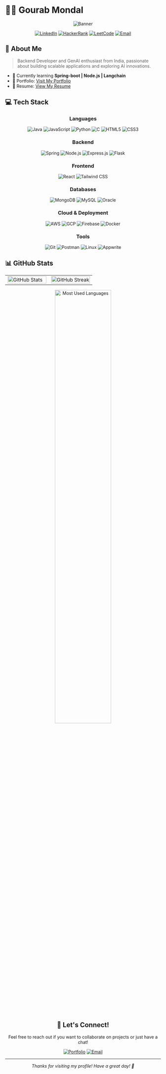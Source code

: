 # 👨‍💻 Gourab Mondal

<div align="center">
  
![Banner](https://img.shields.io/badge/Backend%20Developer-Learning%20GenAI-4B275F?style=for-the-badge)
  
[![LinkedIn](https://img.shields.io/badge/LinkedIn-Connect-0077B5?style=flat-square&logo=linkedin)](https://linkedin.com/in/gourab-mondal-gm2004)
[![HackerRank](https://img.shields.io/badge/HackerRank-Profile-2EC866?style=flat-square&logo=hackerrank)](https://www.hackerrank.com/b26_cse)
[![LeetCode](https://img.shields.io/badge/LeetCode-Solve-FFA116?style=flat-square&logo=leetcode)](https://www.leetcode.com/lit_dumb0)
[![Email](https://img.shields.io/badge/Email-Contact-EA4335?style=flat-square&logo=gmail)](mailto:gourab.m099@gmail.com)

</div>

## 🚀 About Me

> Backend Developer and GenAI enthusiast from India, passionate about building scalable applications and exploring AI innovations.

- 🌱 Currently learning **Spring-boot | Node.js | Langchain**
- 🔗 Portfolio: [Visit My Portfolio](https://d1u0etmu6yo2df.cloudfront.net/)
- 📄 Resume: [View My Resume](https://personal-vault-gm2004.s3.ap-south-1.amazonaws.com/resume/Resume(v1).pdf)

## 💻 Tech Stack

<div align="center">

### Languages
![Java](https://img.shields.io/badge/Java-ED8B00?style=for-the-badge&logo=java&logoColor=white)
![JavaScript](https://img.shields.io/badge/JavaScript-F7DF1E?style=for-the-badge&logo=javascript&logoColor=black)
![Python](https://img.shields.io/badge/Python-3776AB?style=for-the-badge&logo=python&logoColor=white)
![C](https://img.shields.io/badge/C-00599C?style=for-the-badge&logo=c&logoColor=white)
![HTML5](https://img.shields.io/badge/HTML5-E34F26?style=for-the-badge&logo=html5&logoColor=white)
![CSS3](https://img.shields.io/badge/CSS3-1572B6?style=for-the-badge&logo=css3&logoColor=white)

### Backend
![Spring](https://img.shields.io/badge/Spring-6DB33F?style=for-the-badge&logo=spring&logoColor=white)
![Node.js](https://img.shields.io/badge/Node.js-339933?style=for-the-badge&logo=nodedotjs&logoColor=white)
![Express.js](https://img.shields.io/badge/Express.js-000000?style=for-the-badge&logo=express&logoColor=white)
![Flask](https://img.shields.io/badge/Flask-000000?style=for-the-badge&logo=flask&logoColor=white)

### Frontend
![React](https://img.shields.io/badge/React-20232A?style=for-the-badge&logo=react&logoColor=61DAFB)
![Tailwind CSS](https://img.shields.io/badge/Tailwind_CSS-38B2AC?style=for-the-badge&logo=tailwind-css&logoColor=white)

### Databases
![MongoDB](https://img.shields.io/badge/MongoDB-4EA94B?style=for-the-badge&logo=mongodb&logoColor=white)
![MySQL](https://img.shields.io/badge/MySQL-4479A1?style=for-the-badge&logo=mysql&logoColor=white)
![Oracle](https://img.shields.io/badge/Oracle-F80000?style=for-the-badge&logo=oracle&logoColor=white)

### Cloud & Deployment
![AWS](https://img.shields.io/badge/AWS-232F3E?style=for-the-badge&logo=amazon-aws&logoColor=white)
![GCP](https://img.shields.io/badge/Google_Cloud-4285F4?style=for-the-badge&logo=google-cloud&logoColor=white)
![Firebase](https://img.shields.io/badge/Firebase-FFCA28?style=for-the-badge&logo=firebase&logoColor=black)
![Docker](https://img.shields.io/badge/Docker-2496ED?style=for-the-badge&logo=docker&logoColor=white)

### Tools
![Git](https://img.shields.io/badge/Git-F05032?style=for-the-badge&logo=git&logoColor=white)
![Postman](https://img.shields.io/badge/Postman-FF6C37?style=for-the-badge&logo=postman&logoColor=white)
![Linux](https://img.shields.io/badge/Linux-FCC624?style=for-the-badge&logo=linux&logoColor=black)
![Appwrite](https://img.shields.io/badge/Appwrite-FD366E?style=for-the-badge&logo=appwrite&logoColor=white)

</div>

## 📊 GitHub Stats

<div align="center">
  <table>
    <tr>
      <td width="50%">
        <img width="100%" src="https://github-readme-stats.vercel.app/api?username=assignment-sets&show_icons=true&count_private=true&hide_border=true&title_color=f85149&icon_color=ff6ac2&text_color=9f9f9f&bg_color=0d1117" alt="GitHub Stats" />
      </td>
      <td width="50%">
        <img width="100%" src="https://github-readme-streak-stats.herokuapp.com/?user=assignment-sets&hide_border=true&theme=radical&background=0d1117&stroke=f85149&ring=ff6ac2&fire=ff6ac2&currStreakNum=ff6ac2&currStreakLabel=ff6ac2&sideNums=f85149&sideLabels=f85149&dates=9f9f9f" alt="GitHub Streak" />
      </td>
    </tr>
  </table>
  
  <!-- Top Languages -->
  <img width="60%" src="https://github-readme-stats.vercel.app/api/top-langs/?username=assignment-sets&layout=compact&hide_border=true&title_color=f85149&text_color=9f9f9f&bg_color=0d1117" alt="Most Used Languages" />


## 🤝 Let's Connect!

Feel free to reach out if you want to collaborate on projects or just have a chat!

<div align="center">
  
[![Portfolio](https://img.shields.io/badge/Portfolio-Visit-ff69b4?style=for-the-badge)](https://d1u0etmu6yo2df.cloudfront.net/)
[![Email](https://img.shields.io/badge/Email-gourab.m099@gmail.com-D14836?style=for-the-badge&logo=gmail&logoColor=white)](mailto:gourab.m099@gmail.com)
  
</div>

---

<p align="center">
  <i>Thanks for visiting my profile! Have a great day! 👋</i>
</p>
